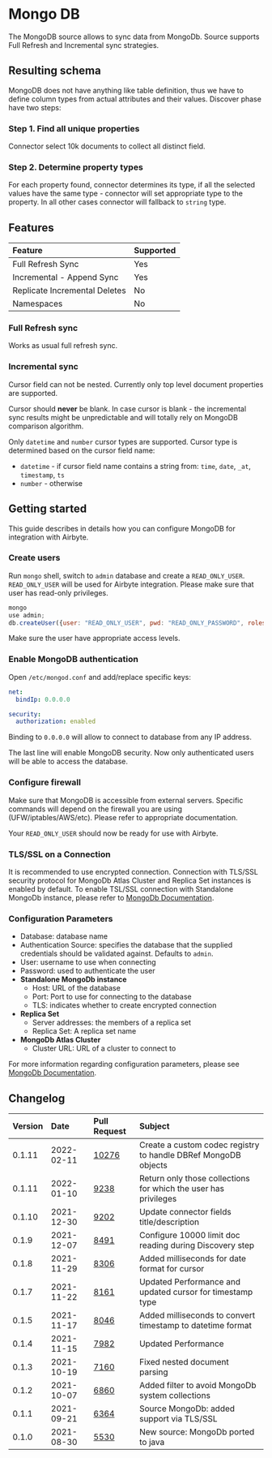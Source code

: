 # Mongo DB

The MongoDB source allows to sync data from MongoDb. Source supports Full Refresh and Incremental sync strategies.

## Resulting schema

MongoDB does not have anything like table definition, thus we have to define column types from actual attributes and their values. Discover phase have two steps:

### Step 1. Find all unique properties

Connector select 10k documents to collect all distinct field.

### Step 2. Determine property types

For each property found, connector determines its type, if all the selected values have the same type - connector will set appropriate type to the property. In all other cases connector will fallback to `string` type.

## Features

| Feature | Supported |
| :--- | :--- |
| Full Refresh Sync | Yes |
| Incremental - Append Sync | Yes |
| Replicate Incremental Deletes | No |
| Namespaces | No |

### Full Refresh sync

Works as usual full refresh sync.

### Incremental sync

Cursor field can not be nested. Currently only top level document properties are supported.

Cursor should **never** be blank. In case cursor is blank - the incremental sync results might be unpredictable and will totally rely on MongoDB comparison algorithm.

Only `datetime` and `number` cursor types are supported. Cursor type is determined based on the cursor field name:

* `datetime` - if cursor field name contains a string from: `time`, `date`, `_at`, `timestamp`, `ts`
* `number` - otherwise

## Getting started

This guide describes in details how you can configure MongoDB for integration with Airbyte.

### Create users

Run `mongo` shell, switch to `admin` database and create a `READ_ONLY_USER`. `READ_ONLY_USER` will be used for Airbyte integration. Please make sure that user has read-only privileges.

```javascript
mongo
use admin;
db.createUser({user: "READ_ONLY_USER", pwd: "READ_ONLY_PASSWORD", roles: [{role: "read", db: "TARGET_DATABASE"}]})
```

Make sure the user have appropriate access levels.

### Enable MongoDB authentication

Open `/etc/mongod.conf` and add/replace specific keys:

```yaml
net:
  bindIp: 0.0.0.0

security:
  authorization: enabled
```

Binding to `0.0.0.0` will allow to connect to database from any IP address.

The last line will enable MongoDB security. Now only authenticated users will be able to access the database.

### Configure firewall

Make sure that MongoDB is accessible from external servers. Specific commands will depend on the firewall you are using \(UFW/iptables/AWS/etc\). Please refer to appropriate documentation.

Your `READ_ONLY_USER` should now be ready for use with Airbyte.

### TLS/SSL on a Connection

It is recommended to use encrypted connection. Connection with TLS/SSL security protocol for MongoDb Atlas Cluster and Replica Set instances is enabled by default. To enable TSL/SSL connection with Standalone MongoDb instance, please refer to [MongoDb Documentation](https://docs.mongodb.com/manual/tutorial/configure-ssl/).

### Сonfiguration Parameters

* Database: database name
* Authentication Source: specifies the database that the supplied credentials should be validated against. Defaults to `admin`.
* User: username to use when connecting
* Password: used to authenticate the user
* **Standalone MongoDb instance**
  * Host: URL of the database
  * Port: Port to use for connecting to the database
  * TLS: indicates whether to create encrypted connection
* **Replica Set**
  * Server addresses: the members of a replica set
  * Replica Set: A replica set name
* **MongoDb Atlas Cluster**
  * Cluster URL: URL of a cluster to connect to

For more information regarding configuration parameters, please see [MongoDb Documentation](https://docs.mongodb.com/drivers/java/sync/v4.3/fundamentals/connection/).

## Changelog

| Version | Date | Pull Request | Subject |
|:--------| :--- | :--- | :--- |
| 0.1.11  | 2022-02-11 | [10276](https://github.com/airbytehq/airbyte/pull/10276) | Create a custom codec registry to handle DBRef MongoDB objects |
| 0.1.11  | 2022-01-10 | [9238](https://github.com/airbytehq/airbyte/pull/9238) | Return only those collections for which the user has privileges |
| 0.1.10  | 2021-12-30 | [9202](https://github.com/airbytehq/airbyte/pull/9202) | Update connector fields title/description |
| 0.1.9   | 2021-12-07 | [8491](https://github.com/airbytehq/airbyte/pull/8491) | Configure 10000 limit doc reading during Discovery step |
| 0.1.8   | 2021-11-29 | [8306](https://github.com/airbytehq/airbyte/pull/8306) | Added milliseconds for date format for cursor |
| 0.1.7   | 2021-11-22 | [8161](https://github.com/airbytehq/airbyte/pull/8161) | Updated Performance and updated cursor for timestamp type |
| 0.1.5   | 2021-11-17 | [8046](https://github.com/airbytehq/airbyte/pull/8046) | Added milliseconds to convert timestamp to datetime format |
| 0.1.4   | 2021-11-15 | [7982](https://github.com/airbytehq/airbyte/pull/7982) | Updated Performance |
| 0.1.3   | 2021-10-19 | [7160](https://github.com/airbytehq/airbyte/pull/7160) | Fixed nested document parsing |
| 0.1.2   | 2021-10-07 | [6860](https://github.com/airbytehq/airbyte/pull/6860) | Added filter to avoid MongoDb system collections |
| 0.1.1   | 2021-09-21 | [6364](https://github.com/airbytehq/airbyte/pull/6364) | Source MongoDb: added support via TLS/SSL |
| 0.1.0   | 2021-08-30 | [5530](https://github.com/airbytehq/airbyte/pull/5530) | New source: MongoDb ported to java |
